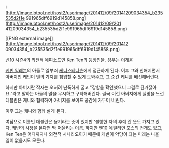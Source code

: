 ![http://image.btool.net/host2/userimage/201412/09/20141209034354_b235535d2f1e
991965dff6919d145858.png](http://image.btool.net/host2/userimage/201412/09/201
41209034354_b235535d2f1e991965dff6919d145858.png)

[[PNG external image]](http://image.btool.net/host2/userimage/201412/09/201412
09034354_b235535d2f1e991965dff6919d145858.png)

  
[벤10](%EB%B2%A410.md) 시즌4의 외전적 에피소드인 Ken Ten의 등장인물. 성우는
[이계윤](%EC%9D%B4%EA%B3%84%EC%9C%A4.md)

[케빈 일레븐](%EC%BC%80%EB%B9%88%20%EC%9D%BC%EB%A0%88%EB%B8%90.md)의 아들로 일부러 [케니스테니슨](%EC%BC%80%EB%8B%88%EC%8A%A4%20%ED%85%8C%EB%8B%88%EC%8A%A8.md)에게 접근하게
된다. 이후 그와 친해지면서 아버지인 케빈이 벤의 기지를 침입할 수 있게 도와주고, 그 순간 케니를 배신해버린다.

하지만 아버지란 작자는 오히려 난폭하게 굴고 "강함을 확인했으니 그걸로 된거잖아요."라고 말하는 아들의 말을 무시하고 구타해버린다. 결국
이런 아버지에게 실망을 느낀 데블린은 케니와 협력하여 아버지를 보이드 공간에 가두어 버린다.

이후 그는 케니와 함께 살게 된다.

여담으로 이름인 데블린은 용기라는 뜻이 있지만 '불행한 자의 후예'란 뜻도 가지고 있다. 케빈의 사정을 본다면 딱 어울리는 이름. 하지만
벤10 에일리언 포스의 전개도 있고, Ken Ten은 어디까지나 외전적 시나리오이기 때문애 케빈이 악당이 되는 미래는 나올 일이 없을지도
모른다.

